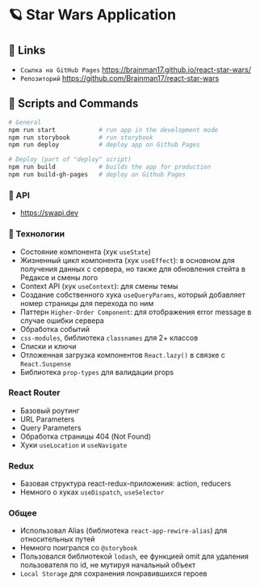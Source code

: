 # 🪐 Star Wars Application

## 🐧 Links
- `Ссылка на GitHub Pages` https://brainman17.github.io/react-star-wars/
- `Репозиторий` https://github.com/Brainman17/react-star-wars

## 🐶 Scripts and Commands

```bash
# General
npm run start            # run app in the development mode
npm run storybook        # run storybook
npm run deploy           # deploy app on Github Pages
```

```bash
# Deploy (part of "deploy" script)
npm run build            # builds the app for production
npm run build-gh-pages   # deploy on Github Pages
```

### 🦄 API
- https://swapi.dev

### 🐼 Технологии
- Состояние компонента (хук `useState`)
- Жизненный цикл компонента (хук `useEffect`): в основном для получения данных с сервера, но также для обновления стейта в Редаксе и смены лого 
- Context API (хук `useContext`): для смены темы
- Создание собственного хука `useQueryParams`, который добавляет номер страницы для перехода по ним 
- Паттерн `Higher-Order Component`: для отображения error message в случае ошибки сервера
- Обработка событий
- `css-modules`, библиотека `classnames` для 2+ классов
- Списки и ключи
- Отложенная загрузка компонентов `React.lazy()` в связке с `React.Suspense`
- Библиотека `prop-types` для валидации props

### React Router
- Базовый роутинг
- URL Parameters
- Query Parameters
- Обработка страницы 404 (Not Found)
- Хуки `useLocation` и `useNavigate`

### Redux
- Базовая структура react-redux-приложения: action, reducers
- Немного о хуках `useDispatch`, `useSelector`

### Общее
- Использовал Alias (библиотека `react-app-rewire-alias`) для относительных путей
- Немного поигрался со `@storybook`
- Пользовался библиотекой `lodash`, ее функцией omit для удаления пользователя по id, не мутируя начальный объект
- `Local Storage` для сохранения понравившихся героев






